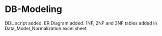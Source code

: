 # DB-Modeling
DDL script added.
ER Diagram added.
1NF, 2NF and 3NF tables added in Data_Model_Normalization excel sheet.